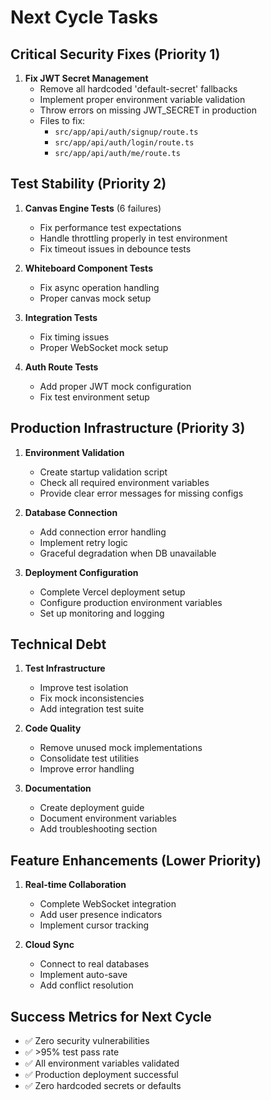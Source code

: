 # Next Cycle Tasks

## Critical Security Fixes (Priority 1)
1. **Fix JWT Secret Management**
   - Remove all hardcoded 'default-secret' fallbacks
   - Implement proper environment variable validation
   - Throw errors on missing JWT_SECRET in production
   - Files to fix:
     - `src/app/api/auth/signup/route.ts`
     - `src/app/api/auth/login/route.ts`
     - `src/app/api/auth/me/route.ts`

## Test Stability (Priority 2)
1. **Canvas Engine Tests** (6 failures)
   - Fix performance test expectations
   - Handle throttling properly in test environment
   - Fix timeout issues in debounce tests

2. **Whiteboard Component Tests**
   - Fix async operation handling
   - Proper canvas mock setup

3. **Integration Tests**
   - Fix timing issues
   - Proper WebSocket mock setup

4. **Auth Route Tests**
   - Add proper JWT mock configuration
   - Fix test environment setup

## Production Infrastructure (Priority 3)
1. **Environment Validation**
   - Create startup validation script
   - Check all required environment variables
   - Provide clear error messages for missing configs

2. **Database Connection**
   - Add connection error handling
   - Implement retry logic
   - Graceful degradation when DB unavailable

3. **Deployment Configuration**
   - Complete Vercel deployment setup
   - Configure production environment variables
   - Set up monitoring and logging

## Technical Debt
1. **Test Infrastructure**
   - Improve test isolation
   - Fix mock inconsistencies
   - Add integration test suite

2. **Code Quality**
   - Remove unused mock implementations
   - Consolidate test utilities
   - Improve error handling

3. **Documentation**
   - Create deployment guide
   - Document environment variables
   - Add troubleshooting section

## Feature Enhancements (Lower Priority)
1. **Real-time Collaboration**
   - Complete WebSocket integration
   - Add user presence indicators
   - Implement cursor tracking

2. **Cloud Sync**
   - Connect to real databases
   - Implement auto-save
   - Add conflict resolution

## Success Metrics for Next Cycle
- ✅ Zero security vulnerabilities
- ✅ >95% test pass rate
- ✅ All environment variables validated
- ✅ Production deployment successful
- ✅ Zero hardcoded secrets or defaults
